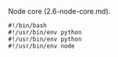 

Node core (2.6-node-core.md).


    #!/bin/bash
    #!/usr/bin/env python
    #!/usr/bin/env python
    #!/usr/bin/env node



    
    
